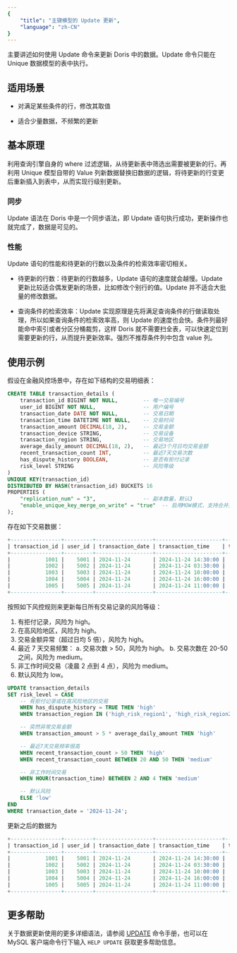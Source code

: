 ```yaml
---
{
    "title": "主键模型的 Update 更新",
    "language": "zh-CN"
}
---
```


<!--
Licensed to the Apache Software Foundation (ASF) under one
or more contributor license agreements.  See the NOTICE file
distributed with this work for additional information
regarding copyright ownership.  The ASF licenses this file
to you under the Apache License, Version 2.0 (the
"License"); you may not use this file except in compliance
with the License.  You may obtain a copy of the License at

  http://www.apache.org/licenses/LICENSE-2.0

Unless required by applicable law or agreed to in writing,
software distributed under the License is distributed on an
"AS IS" BASIS, WITHOUT WARRANTIES OR CONDITIONS OF ANY
KIND, either express or implied.  See the License for the
specific language governing permissions and limitations
under the License.
-->

主要讲述如何使用 Update 命令来更新 Doris 中的数据。Update 命令只能在 Unique 数据模型的表中执行。

## 适用场景

- 对满足某些条件的行，修改其取值

- 适合少量数据，不频繁的更新

## 基本原理

利用查询引擎自身的 where 过滤逻辑，从待更新表中筛选出需要被更新的行。再利用 Unique 模型自带的 Value 列新数据替换旧数据的逻辑，将待更新的行变更后重新插入到表中，从而实现行级别更新。

### 同步

Update 语法在 Doris 中是一个同步语法，即 Update 语句执行成功，更新操作也就完成了，数据是可见的。

### 性能

Update 语句的性能和待更新的行数以及条件的检索效率密切相关。

- 待更新的行数：待更新的行数越多，Update 语句的速度就会越慢。Update 更新比较适合偶发更新的场景，比如修改个别行的值。Update 并不适合大批量的修改数据。

- 查询条件的检索效率：Update 实现原理是先将满足查询条件的行做读取处理，所以如果查询条件的检索效率高，则 Update 的速度也会快。条件列最好能命中索引或者分区分桶裁剪，这样 Doris 就不需要扫全表，可以快速定位到需要更新的行，从而提升更新效率。强烈不推荐条件列中包含 value 列。

## 使用示例

假设在金融风控场景中，存在如下结构的交易明细表：

```sql
CREATE TABLE transaction_details (
    transaction_id BIGINT NOT NULL,        -- 唯一交易编号
    user_id BIGINT NOT NULL,               -- 用户编号
    transaction_date DATE NOT NULL,        -- 交易日期
    transaction_time DATETIME NOT NULL,    -- 交易时间
    transaction_amount DECIMAL(18, 2),     -- 交易金额
    transaction_device STRING,             -- 交易设备
    transaction_region STRING,             -- 交易地区
    average_daily_amount DECIMAL(18, 2),   -- 最近3个月日均交易金额
    recent_transaction_count INT,          -- 最近7天交易次数
    has_dispute_history BOOLEAN,           -- 是否有拒付记录
    risk_level STRING                      -- 风险等级
)
UNIQUE KEY(transaction_id)
DISTRIBUTED BY HASH(transaction_id) BUCKETS 16
PROPERTIES (
    "replication_num" = "3",               -- 副本数量，默认3
    "enable_unique_key_merge_on_write" = "true"  -- 启用MOW模式，支持合并更新
);
```

存在如下交易数据：

```sql
+----------------+---------+------------------+---------------------+--------------------+--------------------+--------------------+----------------------+--------------------------+---------------------+------------+
| transaction_id | user_id | transaction_date | transaction_time    | transaction_amount | transaction_device | transaction_region | average_daily_amount | recent_transaction_count | has_dispute_history | risk_level |
+----------------+---------+------------------+---------------------+--------------------+--------------------+--------------------+----------------------+--------------------------+---------------------+------------+
|           1001 |    5001 | 2024-11-24       | 2024-11-24 14:30:00 |             100.00 | iPhone 12          | New York           |               100.00 |                       10 |                   0 | NULL       |
|           1002 |    5002 | 2024-11-24       | 2024-11-24 03:30:00 |             120.00 | iPhone 12          | New York           |               100.00 |                       15 |                   0 | NULL       |
|           1003 |    5003 | 2024-11-24       | 2024-11-24 10:00:00 |             150.00 | Samsung S21        | Los Angeles        |               100.00 |                       30 |                   0 | NULL       |
|           1004 |    5004 | 2024-11-24       | 2024-11-24 16:00:00 |             300.00 | MacBook Pro        | high_risk_region1  |               200.00 |                        5 |                   0 | NULL       |
|           1005 |    5005 | 2024-11-24       | 2024-11-24 11:00:00 |            1100.00 | iPad Pro           | Chicago            |               200.00 |                       10 |                   0 | NULL       |
+----------------+---------+------------------+---------------------+--------------------+--------------------+--------------------+----------------------+--------------------------+---------------------+------------+
```

按照如下风控规则来更新每日所有交易记录的风险等级：
1. 有拒付记录，风险为 high。
2. 在高风险地区，风险为 high。
3. 交易金额异常（超过日均 5 倍），风险为 high。
4. 最近 7 天交易频繁：
  a. 交易次数 > 50，风险为 high。
  b. 交易次数在 20-50 之间，风险为 medium。
5. 非工作时间交易（凌晨 2 点到 4 点），风险为 medium。
6. 默认风险为 low。

```sql
UPDATE transaction_details
SET risk_level = CASE
    -- 有拒付记录或在高风险地区的交易
    WHEN has_dispute_history = TRUE THEN 'high'
    WHEN transaction_region IN ('high_risk_region1', 'high_risk_region2') THEN 'high'

    -- 突然异常交易金额
    WHEN transaction_amount > 5 * average_daily_amount THEN 'high'

    -- 最近7天交易频率很高
    WHEN recent_transaction_count > 50 THEN 'high'
    WHEN recent_transaction_count BETWEEN 20 AND 50 THEN 'medium'

    -- 非工作时间交易
    WHEN HOUR(transaction_time) BETWEEN 2 AND 4 THEN 'medium'

    -- 默认风险
    ELSE 'low'
END
WHERE transaction_date = '2024-11-24';
```

更新之后的数据为

```sql
+----------------+---------+------------------+---------------------+--------------------+--------------------+--------------------+----------------------+--------------------------+---------------------+------------+
| transaction_id | user_id | transaction_date | transaction_time    | transaction_amount | transaction_device | transaction_region | average_daily_amount | recent_transaction_count | has_dispute_history | risk_level |
+----------------+---------+------------------+---------------------+--------------------+--------------------+--------------------+----------------------+--------------------------+---------------------+------------+
|           1001 |    5001 | 2024-11-24       | 2024-11-24 14:30:00 |             100.00 | iPhone 12          | New York           |               100.00 |                       10 |                   0 | low        |
|           1002 |    5002 | 2024-11-24       | 2024-11-24 03:30:00 |             120.00 | iPhone 12          | New York           |               100.00 |                       15 |                   0 | medium     |
|           1003 |    5003 | 2024-11-24       | 2024-11-24 10:00:00 |             150.00 | Samsung S21        | Los Angeles        |               100.00 |                       30 |                   0 | medium     |
|           1004 |    5004 | 2024-11-24       | 2024-11-24 16:00:00 |             300.00 | MacBook Pro        | high_risk_region1  |               200.00 |                        5 |                   0 | high       |
|           1005 |    5005 | 2024-11-24       | 2024-11-24 11:00:00 |            1100.00 | iPad Pro           | Chicago            |               200.00 |                       10 |                   0 | high       |
+----------------+---------+------------------+---------------------+--------------------+--------------------+--------------------+----------------------+--------------------------+---------------------+------------+
```

## 更多帮助

关于数据更新使用的更多详细语法，请参阅 [UPDATE](../../sql-manual/sql-statements/Data-Manipulation-Statements/Manipulation/UPDATE) 命令手册，也可以在 MySQL 客户端命令行下输入 `HELP UPDATE` 获取更多帮助信息。